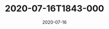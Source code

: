 ---
date: 2020-07-16
title: 2020-07-16T1843-000
hero: 2020/2020-07-16T1843-000.jpeg

# briefly describe the image…
alt: ''

# insert the closed caption text after the three-dash break…
# (include line-breaks, punctuation, and capitalization)
---